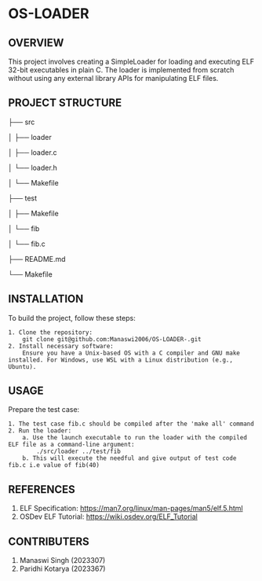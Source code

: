 # OS-LOADER


OVERVIEW
----

This project involves creating a SimpleLoader for loading and executing ELF 32-bit executables in plain C. The loader is implemented from scratch without using any external library APIs for manipulating ELF files.

PROJECT STRUCTURE
----


├── src

│      ├── loader

│      ├── loader.c

│      └── loader.h

│      └── Makefile

├── test

│      ├── Makefile

│      └── fib

│      └── fib.c

├── README.md

└── Makefile


INSTALLATION
----
To build the project, follow these steps:

    1. Clone the repository:
        git clone git@github.com:Manaswi2006/OS-LOADER-.git
    2. Install necessary software:
        Ensure you have a Unix-based OS with a C compiler and GNU make installed. For Windows, use WSL with a Linux distribution (e.g., Ubuntu).


USAGE
----
Prepare the test case:

    1. The test case fib.c should be compiled after the 'make all' command
    2. Run the loader:
        a. Use the launch executable to run the loader with the compiled ELF file as a command-line argument:
            ./src/loader ../test/fib
        b. This will execute the needful and give output of test code fib.c i.e value of fib(40)


REFERENCES
----
1. ELF Specification: https://man7.org/linux/man-pages/man5/elf.5.html
2. OSDev ELF Tutorial: https://wiki.osdev.org/ELF_Tutorial


CONTRIBUTERS
----
1. Manaswi Singh (2023307)
2. Paridhi Kotarya (2023367)
